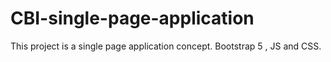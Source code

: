 # CBI-single-page-application

This project is a single page application concept.
Bootstrap 5 , JS and CSS. 
